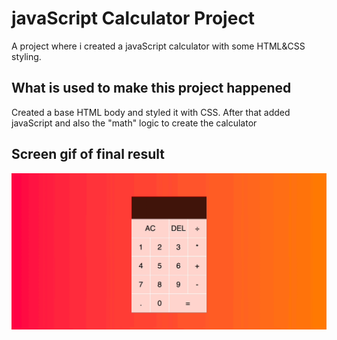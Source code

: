 <h1>javaScript Calculator Project</h1>

A project where i created a javaScript calculator with some HTML&CSS styling.

<h2>What is used to make this project happened</h2>

Created a base HTML body and styled it with CSS. After that added javaScript and also the "math" logic to create the calculator

<h2> Screen gif of final result</h2>

![](screen.gif)
